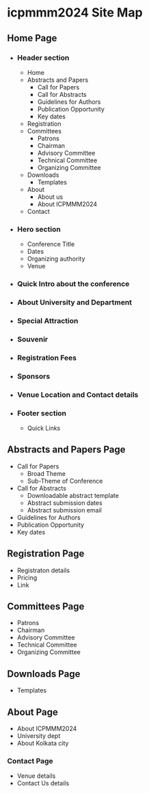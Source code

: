 # icpmmm2024 Site Map

## Home Page

- ### Header section

  - Home
  - Abstracts and Papers
    - Call for Papers
    - Call for Abstracts
    - Guidelines for Authors
    - Publication Opportunity
    - Key dates
  - Registration
  - Committees
    - Patrons
    - Chairman
    - Advisory Committee
    - Technical Committee
    - Organizing Committee
  - Downloads
    - Templates
  - About
    - About us
    - About ICPMMM2024
  - Contact

- ### Hero section

  - Conference Title
  - Dates
  - Organizing authority
  - Venue

- ### Quick Intro about the conference

- ### About University and Department

- ### Special Attraction

- ### Souvenir

- ### Registration Fees

- ### Sponsors

- ### Venue Location and Contact details

- ### Footer section

  - Quick Links

## Abstracts and Papers Page

- Call for Papers
  - Broad Theme
  - Sub-Theme of Conference
- Call for Abstracts
  - Downloadable abstract template
  - Abstract submission dates
  - Abstract submission email
- Guidelines for Authors
- Publication Opportunity
- Key dates

## Registration Page

- Registraton details
- Pricing
- Link

## Committees Page

- Patrons
- Chairman
- Advisory Committee
- Technical Committee
- Organizing Committee

## Downloads Page

- Templates

## About Page

- About ICPMMM2024
- University dept
- About Kolkata city

### Contact Page

- Venue details
- Contact Us details
